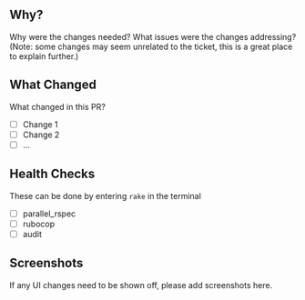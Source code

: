 ## Why?

Why were the changes needed? What issues were the changes addressing?
(Note: some changes may seem unrelated to the ticket, this is a great place to explain further.)

## What Changed

What changed in this PR?

* [ ] Change 1
* [ ] Change 2
* [ ] ...

## Health Checks

These can be done by entering `rake` in the terminal

* [ ] parallel_rspec
* [ ] rubocop
* [ ] audit

## Screenshots

If any UI changes need to be shown off, please add screenshots here.
